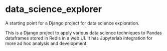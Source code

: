 # data_science_explorer
A starting point for a Django project for data science exploration.

This is a Django project to apply various data science techniques to 
Pandas dataframes stored in Redis in a web UI. It has Jupyterlab 
integration for more ad hoc analysis and development.
